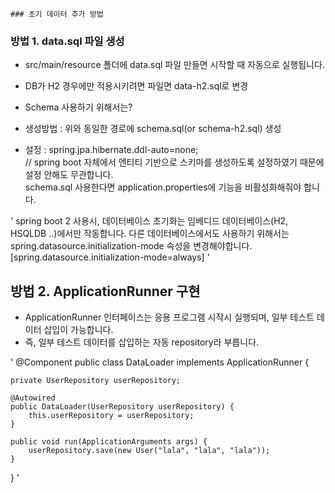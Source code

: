 
	### 초기 데이터 추가 방법

### 방법 1. data.sql 파일 생성
-  src/main/resource 폴더에 data.sql 파일 만들면 시작할 때 자동으로 실행됩니다.
-  DB가 H2 경우에만 적용시키려면 파일면 data-h2.sql로 변경

- Schema 사용하기 위해서는?
- 생성방법 : 위와 동일한 경로에 schema.sql(or schema-h2.sql) 생성
- 설정 : spring.jpa.hibernate.ddl-auto=none; <br/>
// spring boot 자체에서 엔티티 기반으로 스키마를 생성하도록 설정하였기 때문에 설정 안해도 무관합니다. <br/>
 schema.sql 사용한다면 application.properties에 기능을 비활성화해줘야 합니다.

'
spring boot 2 사용시, 데이터베이스 초기화는 임베디드 데이터베이스(H2, HSQLDB ..)에서만 작동합니다.
다른 데이터베이스에서도 사용하기 위해서는 spring.datasource.initialization-mode 속성을 변경해야합니다.
[spring.datasource.initialization-mode=always]
'

## 방법 2. ApplicationRunner 구현
- ApplicationRunner 인터페이스는 응용 프로그램 시작시 실행되며, 일부 테스트 데이터 삽입이 가능합니다.
- 즉, 일부 테스트 데이터를 삽입하는 자동 repository라 부릅니다.


'
@Component
public class DataLoader implements ApplicationRunner {

    private UserRepository userRepository;

    @Autowired
    public DataLoader(UserRepository userRepository) {
        this.userRepository = userRepository;
    }

    public void run(ApplicationArguments args) {
        userRepository.save(new User("lala", "lala", "lala"));
    }
}
'

